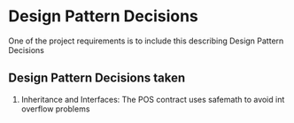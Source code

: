 # Design Pattern Decisions
One of the project requirements is to include this describing Design Pattern Decisions 

## Design Pattern Decisions taken
1. Inheritance and Interfaces: The POS contract uses safemath to avoid int overflow problems